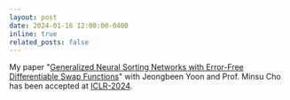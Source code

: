 ```yaml
---
layout: post
date: 2024-01-16 12:00:00-0400
inline: true
related_posts: false
---
```


My paper "<a href="https://arxiv.org/abs/2310.07174" target="_blank">Generalized Neural Sorting Networks with Error-Free Differentiable Swap Functions</a>" with Jeongbeen Yoon and Prof. Minsu Cho has been accepted at <a href="https://iclr.cc/Conferences/2024" target="_blank">ICLR-2024</a>.

